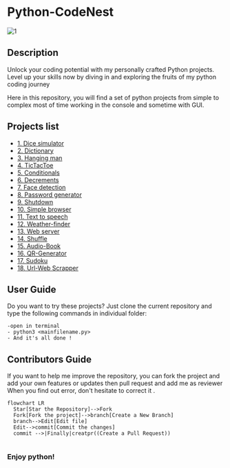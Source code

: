 # Python-CodeNest
![1](https://github.com/victorpreston/Python-CodeNest/assets/112781610/dec8d192-a010-48c6-902b-3c4bd991150d)

## Description
 Unlock your coding potential with my personally crafted Python projects. Level up your skills now by diving in and exploring the fruits of my python coding journey 
 
 Here in this repository, you will find a set of python projects from simple to complex 
 most of time working in the console and sometime with GUI.
 
 ## Projects list
 
* [1. Dice simulator](https://github.com/victorpreston/Python-CodeNest/tree/master/1-Dice)
* [2. Dictionary](https://github.com/victorpreston/Python-CodeNest/tree/master/2-Dictionary)
* [3. Hanging man](https://github.com/victorpreston/Python-CodeNest/tree/master/3-HangingMan)
* [4. TicTacToe](https://github.com/victorpreston/Python-CodeNest/tree/master/4-TicTacToe)
* [5. Conditionals](https://github.com/victorpreston/Python-CodeNest/tree/master/5-Conditional)
* [6. Decrements](https://github.com/victorpreston/Python-CodeNest/tree/master/6-Decrement)
* [7. Face detection](https://github.com/victorpreston/Python-CodeNest/tree/master/7-Face_detection)
* [8. Password generator](https://github.com/victorpreston/Python-CodeNest/tree/master/8-Passcode-generator)
* [9. Shutdown](https://github.com/victorpreston/Python-CodeNest/tree/master/9-Shutdown)
* [10. Simple browser](https://github.com/victorpreston/Python-CodeNest/tree/master/10-Simple-browser)
* [11. Text to speech](https://github.com/victorpreston/Python-CodeNest/tree/master/11-Text-to-Speech)
* [12. Weather-finder](https://github.com/victorpreston/Python-CodeNest/tree/master/12-Weather-finder) 
* [13. Web server](https://github.com/victorpreston/Python-CodeNest/tree/master/13-Web_server)
* [14. Shuffle](https://github.com/victorpreston/Python-CodeNest/tree/master/14-Shuffle)
* [15. Audio-Book](https://github.com/victorpreston/Python-CodeNest/tree/master/Audio-Book)
* [16. QR-Generator](https://github.com/victorpreston/Python-CodeNest/tree/master/QR-Generator)
* [17. Sudoku](https://github.com/victorpreston/Python-CodeNest/tree/master/Sudoku)
* [18. Url-Web Scrapper](https://github.com/victorpreston/Python-CodeNest/tree/master/Url-Web-Scraper)
 
 ## User Guide 
 
   Do you want to try these projects? Just clone the current repository and type the following commands in individual folder:
   
    -open in terminal
    - python3 <mainfilename.py>
    - And it's all done ! 
## Contributors Guide

  If you want to help me improve the repository, you can fork the project and add your own features or updates then pull request and add me as reviewer
  When you find out error, don't hesitate to correct it .
  ```mermaid
flowchart LR
    Star[Star the Repository]-->Fork
    Fork[Fork the project]-->branch[Create a New Branch]
    branch-->Edit[Edit file]
    Edit-->commit[Commit the changes]
    commit -->|Finally|creatpr((Create a Pull Request))
    
 ```

  
  
### Enjoy python! 
